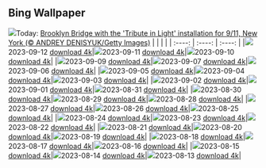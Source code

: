 ## Bing Wallpaper
![](./wallpaper/2023-09-12.jpg)Today: [Brooklyn Bridge with the 'Tribute in Light' installation for 9/11, New York (© ANDREY DENISYUK/Getty Images)](./wallpaper/2023-09-12.jpg)
|      |      |      |
| :----: | :----: | :----: |
|![](./wallpaper/2023-09-12_sm.jpg)2023-09-12 [download 4k](./wallpaper/2023-09-12.jpg)|![](./wallpaper/2023-09-11_sm.jpg)2023-09-11 [download 4k](./wallpaper/2023-09-11.jpg)|![](./wallpaper/2023-09-10_sm.jpg)2023-09-10 [download 4k](./wallpaper/2023-09-10.jpg)|
|![](./wallpaper/2023-09-09_sm.jpg)2023-09-09 [download 4k](./wallpaper/2023-09-09.jpg)|![](./wallpaper/2023-09-07_sm.jpg)2023-09-07 [download 4k](./wallpaper/2023-09-07.jpg)|![](./wallpaper/2023-09-06_sm.jpg)2023-09-06 [download 4k](./wallpaper/2023-09-06.jpg)|
|![](./wallpaper/2023-09-05_sm.jpg)2023-09-05 [download 4k](./wallpaper/2023-09-05.jpg)|![](./wallpaper/2023-09-04_sm.jpg)2023-09-04 [download 4k](./wallpaper/2023-09-04.jpg)|![](./wallpaper/2023-09-03_sm.jpg)2023-09-03 [download 4k](./wallpaper/2023-09-03.jpg)|
|![](./wallpaper/2023-09-02_sm.jpg)2023-09-02 [download 4k](./wallpaper/2023-09-02.jpg)|![](./wallpaper/2023-09-01_sm.jpg)2023-09-01 [download 4k](./wallpaper/2023-09-01.jpg)|![](./wallpaper/2023-08-31_sm.jpg)2023-08-31 [download 4k](./wallpaper/2023-08-31.jpg)|
|![](./wallpaper/2023-08-30_sm.jpg)2023-08-30 [download 4k](./wallpaper/2023-08-30.jpg)|![](./wallpaper/2023-08-29_sm.jpg)2023-08-29 [download 4k](./wallpaper/2023-08-29.jpg)|![](./wallpaper/2023-08-28_sm.jpg)2023-08-28 [download 4k](./wallpaper/2023-08-28.jpg)|
|![](./wallpaper/2023-08-27_sm.jpg)2023-08-27 [download 4k](./wallpaper/2023-08-27.jpg)|![](./wallpaper/2023-08-26_sm.jpg)2023-08-26 [download 4k](./wallpaper/2023-08-26.jpg)|![](./wallpaper/2023-08-25_sm.jpg)2023-08-25 [download 4k](./wallpaper/2023-08-25.jpg)|
|![](./wallpaper/2023-08-24_sm.jpg)2023-08-24 [download 4k](./wallpaper/2023-08-24.jpg)|![](./wallpaper/2023-08-23_sm.jpg)2023-08-23 [download 4k](./wallpaper/2023-08-23.jpg)|![](./wallpaper/2023-08-22_sm.jpg)2023-08-22 [download 4k](./wallpaper/2023-08-22.jpg)|
|![](./wallpaper/2023-08-21_sm.jpg)2023-08-21 [download 4k](./wallpaper/2023-08-21.jpg)|![](./wallpaper/2023-08-20_sm.jpg)2023-08-20 [download 4k](./wallpaper/2023-08-20.jpg)|![](./wallpaper/2023-08-19_sm.jpg)2023-08-19 [download 4k](./wallpaper/2023-08-19.jpg)|
|![](./wallpaper/2023-08-18_sm.jpg)2023-08-18 [download 4k](./wallpaper/2023-08-18.jpg)|![](./wallpaper/2023-08-17_sm.jpg)2023-08-17 [download 4k](./wallpaper/2023-08-17.jpg)|![](./wallpaper/2023-08-16_sm.jpg)2023-08-16 [download 4k](./wallpaper/2023-08-16.jpg)|
|![](./wallpaper/2023-08-15_sm.jpg)2023-08-15 [download 4k](./wallpaper/2023-08-15.jpg)|![](./wallpaper/2023-08-14_sm.jpg)2023-08-14 [download 4k](./wallpaper/2023-08-14.jpg)|![](./wallpaper/2023-08-13_sm.jpg)2023-08-13 [download 4k](./wallpaper/2023-08-13.jpg)|
